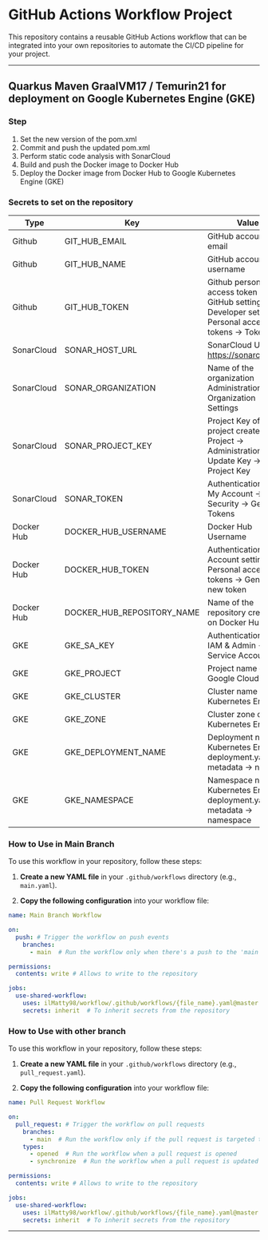 # GitHub Actions Workflow Project

This repository contains a reusable GitHub Actions workflow that can be integrated into your own repositories to
automate the CI/CD pipeline for your project.

---

## Quarkus Maven GraalVM17 / Temurin21 for deployment on Google Kubernetes Engine (GKE)

### Step

1. Set the new version of the pom.xml
2. Commit and push the updated pom.xml
3. Perform static code analysis with SonarCloud
4. Build and push the Docker image to Docker Hub
5. Deploy the Docker image from Docker Hub to Google Kubernetes Engine (GKE)

### Secrets to set on the repository

| Type       | Key                        | Value                                                                                                        |
|------------|----------------------------|--------------------------------------------------------------------------------------------------------------|
| Github     | GIT_HUB_EMAIL              | GitHub account email                                                                                         |
| Github     | GIT_HUB_NAME               | GitHub account username                                                                                      |
| Github     | GIT_HUB_TOKEN              | Github personal access token </br> GitHub settings -> Developer settings -> Personal access tokens -> Tokens |
| SonarCloud | SONAR_HOST_URL             | SonarCloud Url </br> https://sonarcloud.io/                                                                  |
| SonarCloud | SONAR_ORGANIZATION         | Name of the organization </br> Administration -> Organization Settings                                       |
| SonarCloud | SONAR_PROJECT_KEY          | Project Key of the project created </br> Project -> Administration -> Update Key -> Project Key              |
| SonarCloud | SONAR_TOKEN                | Authentication token </br> My Account -> Security -> Generate Tokens                                         |
| Docker Hub | DOCKER_HUB_USERNAME        | Docker Hub Username                                                                                          |
| Docker Hub | DOCKER_HUB_TOKEN           | Authentication token </br> Account settings -> Personal access tokens -> Generate new token                  |
| Docker Hub | DOCKER_HUB_REPOSITORY_NAME | Name of the repository created on Docker Hub                                                                 |
| GKE        | GKE_SA_KEY                 | Authentication Json </br> IAM & Admin -> Service Accounts                                                    |
| GKE        | GKE_PROJECT                | Project name on Google Cloud                                                                                 |
| GKE        | GKE_CLUSTER                | Cluster name on Kubernetes Engine                                                                            |
| GKE        | GKE_ZONE                   | Cluster zone on Kubernetes Engine                                                                            |
| GKE        | GKE_DEPLOYMENT_NAME        | Deployment name on Kubernetes Engine </br> deployment.yaml -> metadata -> name                               |
| GKE        | GKE_NAMESPACE              | Namespace name on Kubernetes Engine </br> deployment.yaml -> metadata -> namespace                           |

### How to Use in Main Branch

To use this workflow in your repository, follow these steps:

1. **Create a new YAML file** in your `.github/workflows` directory (e.g., `main.yaml`).

2. **Copy the following configuration** into your workflow file:

```yaml
name: Main Branch Workflow

on:
  push: # Trigger the workflow on push events
    branches:
      - main  # Run the workflow only when there's a push to the 'main' branch

permissions:
  contents: write # Allows to write to the repository

jobs:
  use-shared-workflow:
    uses: ilMatty98/workflow/.github/workflows/{file_name}.yaml@master
    secrets: inherit  # To inherit secrets from the repository
```

### How to Use with other branch

To use this workflow in your repository, follow these steps:

1. **Create a new YAML file** in your `.github/workflows` directory (e.g., `pull_request.yaml`).

2. **Copy the following configuration** into your workflow file:

```yaml
name: Pull Request Workflow

on:
  pull_request: # Trigger the workflow on pull requests
    branches:
      - main  # Run the workflow only if the pull request is targeted to the 'main' branch
    types:
      - opened  # Run the workflow when a pull request is opened
      - synchronize  # Run the workflow when a pull request is updated

permissions:
  contents: write # Allows to write to the repository

jobs:
  use-shared-workflow:
    uses: ilMatty98/workflow/.github/workflows/{file_name}.yaml@master
    secrets: inherit  # To inherit secrets from the repository
```

---